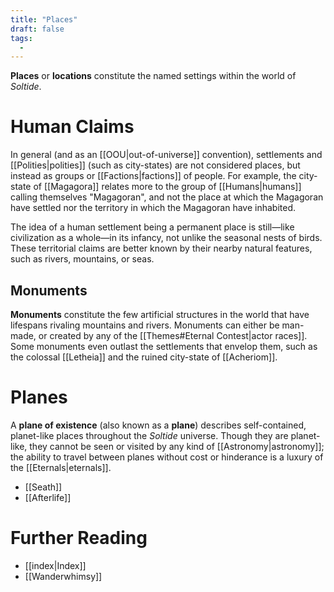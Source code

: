 ```yaml
---
title: "Places"
draft: false
tags:
  - 
---
```


**Places** or **locations** constitute the named settings within the world of *Soltide*. 

# Human Claims
In general (and as an [[OOU|out-of-universe]] convention), settlements and [[Polities|polities]] (such as city-states) are not considered places, but instead as groups or [[Factions|factions]] of people. For example, the city-state of [[Magagora]] relates more to the group of [[Humans|humans]] calling themselves "Magagoran", and not the place at which the Magagoran have settled nor the territory in which the Magagoran have inhabited. 

The idea of a human settlement being a permanent place is still—like civilization as a whole—in its infancy, not unlike the seasonal nests of birds. These territorial claims are better known by their nearby natural features, such as rivers, mountains, or seas.

## Monuments
**Monuments** constitute the few artificial structures in the world that have lifespans rivaling mountains and rivers. Monuments can either be man-made, or created by any of the [[Themes#Eternal Contest|actor races]]. Some monuments even outlast the settlements that envelop them, such as the colossal [[Letheia]] and the ruined city-state of [[Acheriom]].

# Planes
A **plane of existence** (also known as a **plane**) describes self-contained, planet-like places throughout the *Soltide* universe. Though they are planet-like, they cannot be seen or visited by any kind of [[Astronomy|astronomy]]; the ability to travel between planes without cost or hinderance is a luxury of the [[Eternals|eternals]].

- [[Seath]] 
- [[Afterlife]]

# Further Reading
- [[index|Index]]
- [[Wanderwhimsy]]